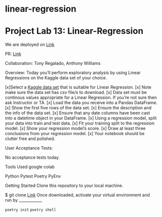 # linear-regression
# Project Lab 13: Linear-Regression

We are deployed on [Link](https://github.com/kevinhenry/linear-regression)

PR: [Link](https://github.com/kevinhenry/linear-regression/pulls)

Collaboration:
  Tony Regalado, Anthony Williams

Overview: Today you’ll perform exploratory analysis by using Linear Regressions on the Kaggle data set of your choice.

[x]Select a [Kaggle data set](https://www.kaggle.com/datasets?search=linear+regression) that is suitable for Linear Regression.
[x] Note make sure the data set has csv file/s to download.
[x] Data set must be continous values appropriate for a Linear Regression. If you’re not sure then ask Instructor or TA.
[x] Load the data you receive into a Pandas DataFrame.
[x] Show the first five rows of the data set.
[x] Ensure the description and the info of the data set.
[x] Ensure that any date columns have been cast into a datetime object in your DataFrame.
[x] Using a regression model, split your data into train and test data.
[x] Fit your training split to the regression model.
[x] Show your regression model’s score.
[x] Draw at least three conclusions from your regression model.
[x] Your notebook should be clutter free and polished.

User Acceptance Tests:

No acceptance tests today.

Tools Used
google colab

Python
Pytest
Poetry
PyEnv

Getting Started
Clone this repository to your local machine.

$ git clone [Link](https://github.com/kevinhenry/linear-regression.git)
Once downloaded, activate your virtual environment and run by ____________

`poetry init`
`poetry shell`
